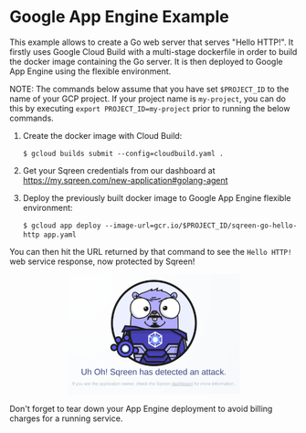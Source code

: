 # Google App Engine Example

This example allows to create a Go web server that serves "Hello HTTP!".
It firstly uses Google Cloud Build with a multi-stage dockerfile in order to build the
docker image containing the Go server. It is then deployed to Google App
Engine using the flexible environment.

NOTE: The commands below assume that you have set `$PROJECT_ID` to the name of
your GCP project. If your project name is `my-project`, you can do this by
executing `export PROJECT_ID=my-project` prior to running the below commands.

1. Create the docker image with Cloud Build:
   ```console
   $ gcloud builds submit --config=cloudbuild.yaml .
   ```

1. Get your Sqreen credentials from our dashboard at https://my.sqreen.com/new-application#golang-agent

1. Deploy the previously built docker image to Google App Engine flexible
   environment:
   ```console
   $ gcloud app deploy --image-url=gcr.io/$PROJECT_ID/sqreen-go-hello-http app.yaml
   ```

You can then hit the URL returned by that command to see the `Hello HTTP!` web
service response, now protected by Sqreen!

<p align="center">
<img width="60%" src="../../doc/images/blocking-page-with-gopher.png" alt="Sqreen for Go" title="Sqreen for Go" />
</p>

Don't forget to tear down your App Engine deployment to avoid billing charges
for a running service.
